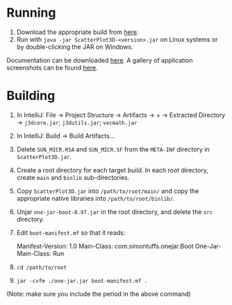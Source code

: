 # Running
1. Download the appropriate build from [here](https://sites.google.com/site/michaelaalcorn/ScatterPlot3D).
2. Run with <code>java -jar ScatterPlot3D-\<version\>.jar</code> on Linux systems or by double-clicking the JAR on Windows.

Documentation can be downloaded [here](https://sites.google.com/site/michaelaalcorn/ScatterPlot3D/SupplementaryMaterials.zip?attredirects=0&d=1). A gallery of application screenshots can be found [here](http://imgur.com/a/U833y).

# Building
1. In IntelliJ: File -> Project Structure -> Artifacts -> + -> Extracted Directory -> <code>j3dcore.jar</code>; <code>j3dutils.jar</code>; <code>vecmath.jar</code>

2. In IntelliJ: Build -> Build Artifacts...

3. Delete <code>SUN_MICR.RSA</code> and <code>SUN_MICR.SF</code> from the <code>META-INF</code> directory in <code>ScatterPlot3D.jar</code>.

4. Create a root directory for each target build. In each root directory, create <code>main</code> and <code>binlib</code> sub-directories.

5. Copy <code>ScatterPlot3D.jar</code> into <code>/path/to/root/main/</code> and copy the appropriate native libraries into <code>/path/to/root/binlib/</code>.

6. Unjar <code>one-jar-boot-0.97.jar</code> in the root directory, and delete the <code>src</code> directory.

7. Edit <code>boot-manifest.mf</code> so that it reads:

    Manifest-Version: 1.0
    Main-Class: com.simontuffs.onejar.Boot
    One-Jar-Main-Class: Run

8. <code>cd /path/to/root</code>

9. <code>jar -cvfm ./one-jar.jar boot-manifest.mf .</code>

(Note: make sure you include the period in the above command)
